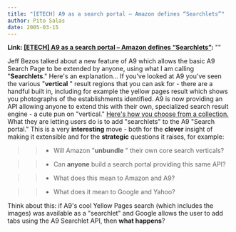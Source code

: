 ```yaml
---
title: "[ETECH] A9 as a search portal – Amazon defines “Searchlets”"
author: Pito Salas
date: 2005-03-15
---
```


**Link: [[ETECH] A9 as a search portal – Amazon defines “Searchlets”](None):** ""

Jeff Bezos talked about a new feature of A9 which allows the basic A9 Search
Page to be extended by anyone, using what I am calling "**Searchlets**."
Here's an explanation… If you've looked at A9 you've seen the various
"**vertical** " result regions that you can ask for - there are a handful
built in, including for example the yellow pages result which shows you
photographs of the establishments identified.  A9 is now providing an API
allowing anyone to extend this with their own, specialized search result
engine - a cute pun on "vertical." [Here's how you choose from a
collection.](<http://a9.com/-/search/moreColumns.jsp>) What they are letting
users do is to add "searchlets" to the A9 "Search portal." This is a very
**interesting** move - both for the **clever** insight of making it extensible
and for the **strategic** questions it raises, for example:

>>

>>   * Will Amazon "**unbundle** " their own core search verticals?

>>   * Can **anyone** build a search portal providing this same API?

>>   * What does this mean to Amazon and A9?

>>   * What does it mean to Google and Yahoo?

>>

Think about this: if A9's cool Yellow Pages search (which includes the images)
was available as a "searchlet" and Google allows the user to add tabs using
the A9 Searchlet API, then **what happens**?


